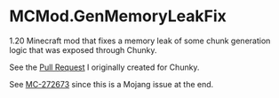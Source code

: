 # MCMod.GenMemoryLeakFix
1.20 Minecraft mod that fixes a memory leak of some chunk generation logic that was exposed through Chunky.

See the [Pull Request](https://github.com/pop4959/Chunky/pull/343) I originally created for Chunky.

See [MC-272673](https://bugs.mojang.com/browse/MC/issues/MC-272673) since this is a Mojang issue at the end.
